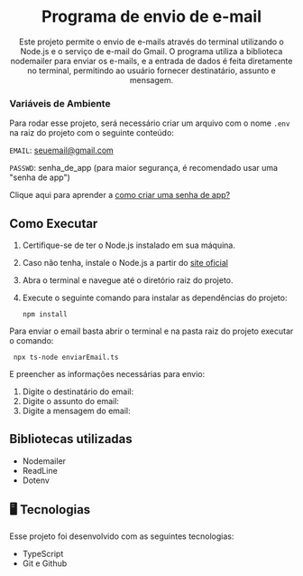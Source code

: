 <h1 align="center"> Programa de envio de e-mail </h1>

<p align="center">
Este projeto permite o envio de e-mails através do terminal utilizando o Node.js e o serviço de e-mail do Gmail. O programa utiliza a biblioteca nodemailer para enviar os e-mails, e a entrada de dados é feita diretamente no terminal, permitindo ao usuário fornecer destinatário, assunto e mensagem.
</p>

### Variáveis de Ambiente

Para rodar esse projeto, será necessário criar um arquivo com o nome `.env` na raiz do projeto com o seguinte conteúdo:

`EMAIL`: seuemail@gmail.com

`PASSWD`: senha_de_app (para maior segurança, é recomendado usar uma "senha de app")

Clique aqui para aprender a <a href="https://support.google.com/accounts/answer/185833?hl=pt-BR">como criar uma senha de app?</a>

## Como Executar

1. Certifique-se de ter o Node.js instalado em sua máquina.
2. Caso não tenha, instale o Node.js a partir do <a href="https://nodejs.org/pt">site oficial</a>
3. Abra o terminal e navegue até o diretório raiz do projeto.
4. Execute o seguinte comando para instalar as dependências do projeto:

    ```
    npm install
    ```

Para enviar o email basta abrir o terminal e na pasta raiz do projeto executar o comando:

   ```
    npx ts-node enviarEmail.ts
  ```

E preencher as informações necessárias para envio:

1. Digite o destinatário do email: 
2. Digite o assunto do email: 
3. Digite a mensagem do email: 
    

## Bibliotecas utilizadas


- Nodemailer
- ReadLine
- Dotenv


## 🖥️ Tecnologias

Esse projeto foi desenvolvido com as seguintes tecnologias:

- TypeScript
- Git e Github